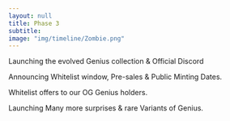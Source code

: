 ```yaml
---
layout: null
title: Phase 3
subtitle:
image: "img/timeline/Zombie.png"
---
```


Launching the evolved Genius collection & Official Discord

Announcing Whitelist window, Pre-sales & Public Minting Dates.

Whitelist offers to our OG Genius holders.

Launching Many more surprises & rare Variants of Genius.
